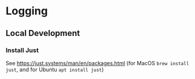 # Logging

## Local Development

### Install Just

See https://just.systems/man/en/packages.html (for MacOS `brew install just`,
and for Ubuntu `apt install just`)
